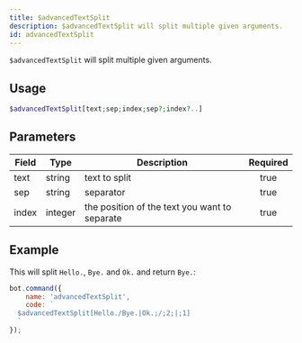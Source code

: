 ```yaml
---
title: $advancedTextSplit
description: $advancedTextSplit will split multiple given arguments.
id: advancedTextSplit
---
```


`$advancedTextSplit` will split multiple given arguments.

## Usage

```php
$advancedTextSplit[text;sep;index;sep?;index?..]
```

## Parameters

| Field | Type    | Description                                   | Required |
|-------|---------|-----------------------------------------------|:--------:|
| text  | string  | text to split                                 |   true   |
| sep   | string  | separator                                     |   true   |
| index | integer | the position of the text you want to separate |   true   |

## Example

This will split `Hello.`, `Bye.` and `Ok.` and return `Bye.`:

```javascript
bot.command({
    name: 'advancedTextSplit',
    code: `
  $advancedTextSplit[Hello./Bye.|Ok.;/;2;|;1]
  `
});
```
